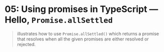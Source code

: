 # 05: Using promises in TypeScript &mdash; Hello, `Promise.allSettled`
> illustrates how to use `Promise.allSettled()` which returns a promise that resolves when all the given promises are either resolved or rejected.

